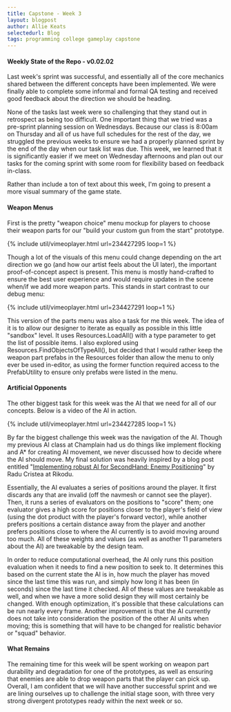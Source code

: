 ```yaml
---
title: Capstone - Week 3
layout: blogpost
author: Allie Keats
selectedurl: Blog
tags: programming college gameplay capstone
---
```

#### Weekly State of the Repo - v0.02.02

Last week's sprint was successful, and essentially all of the core mechanics shared between the different concepts have been implemented. We were finally able to complete some informal and formal QA testing and received good feedback about the direction we should be heading.

None of the tasks last week were so challenging that they stand out in retrospect as being too difficult. One important thing that we tried was a pre-sprint planning session on Wednesdays. Because our class is 8:00am on Thursday and all of us have full schedules for the rest of the day, we struggled the previous weeks to ensure we had a properly planned sprint by the end of the day when our task list was due. This week, we learned that it is significantly easier if we meet on Wednesday afternoons and plan out our tasks for the coming sprint with some room for flexibility based on feedback in-class.

<!--more-->

Rather than include a ton of text about this week, I'm going to present a more visual summary of the game state.

#### Weapon Menus

First is the pretty "weapon choice" menu mockup for players to choose their weapon parts for our "build your custom gun from the start" prototype.

<p>
{% include util/vimeoplayer.html url=234427295 loop=1 %}
</p>

Though a lot of the visuals of this menu could change depending on the art direction we go (and how our artist feels about the UI later), the important proof-of-concept aspect is present. This menu is mostly hand-crafted to ensure the best user experience and would require updates in the scene when/if we add more weapon parts. This stands in start contrast to our debug menu:

<p>
{% include util/vimeoplayer.html url=234427291 loop=1 %}
</p>

This version of the parts menu was also a task for me this week. The idea of it is to allow our designer to iterate as equally as possible in this little "sandbox" level. It uses Resources.LoadAll() with a type parameter to get the list of possible items. I also explored using Resources.FindObjectsOfTypeAll(), but decided that I would rather keep the weapon part prefabs in the Resources folder than allow the menu to only ever be used in-editor, as using the former function required access to the PrefabUtility to ensure only prefabs were listed in the menu.

#### Artificial Opponents

The other biggest task for this week was the AI that we need for all of our concepts. Below is a video of the AI in action.

<p>
{% include util/vimeoplayer.html url=234427285 loop=1 %}
</p>

By far the biggest challenge this week was the navigation of the AI. Though my previous AI class at Champlain had us do things like implement flocking and A* for creating AI movement, we never discussed how to decide where the AI should move. My final solution was heavily inspired by a blog post entitled "[Implementing robust AI for SecondHand: Enemy Positioning](http://www.rikodu.com/implementing-robust-ai-for-secondhand-enemy-positioning/)" by Radu Cristea at Rikodu. 

Essentially, the AI evaluates a series of positions around the player. It first discards any that are invalid (off the navmesh or cannot see the player). Then, it runs a series of evaluators on the positions to "score" them; one evaluator gives a high score for positions closer to the player's field of view (using the dot product with the player's forward vector), while another prefers positions a certain distance away from the player and another prefers positions close to where the AI currently is to avoid moving around too much. All of these weights and values (as well as another 11 parameters about the AI) are tweakable by the design team.

In order to reduce computational overhead, the AI only runs this position evaluation when it needs to find a new position to seek to. It determines this based on the current state the AI is in, how much the player has moved since the last time this was run, and simply how long it has been (in seconds) since the last time it checked. All of these values are tweakable as well, and when we have a more solid design they will most certainly be changed. With enough optimization, it's possible that these calculations can be run nearly every frame. Another improvement is that the AI currently does not take into consideration the position of the other AI units when moving; this is something that will have to be changed for realistic behavior or "squad" behavior.

#### What Remains

The remaining time for this week will be spent working on weapon part durability and degradation for one of the prototypes, as well as ensuring that enemies are able to drop weapon parts that the player can pick up. Overall, I am confident that we will have another successful sprint and we are lining ourselves up to challenge the initial stage soon, with three very strong divergent prototypes ready within the next week or so.
